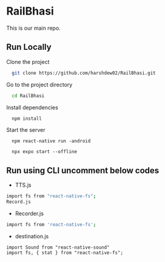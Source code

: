 # RailBhasi

This is our main repo.

## Run Locally

Clone the project

```bash
  git clone https://github.com/harshdew02/RailBhasi.git
```

Go to the project directory

```bash
  cd RailBhasi
```

Install dependencies

```bash
  npm install
```

Start the server

```For CLI
  npm react-native run -android
```

```For Expo run
  npx expo start --offline
```

## Run using CLI uncomment below codes

- TTS.js
```bash
import fs from "react-native-fs";
Record.js
```
- Recorder.js
```bash
import fs from 'react-native-fs';
```
- destination.js
```
import Sound from "react-native-sound"
import fs, { stat } from "react-native-fs";
```


